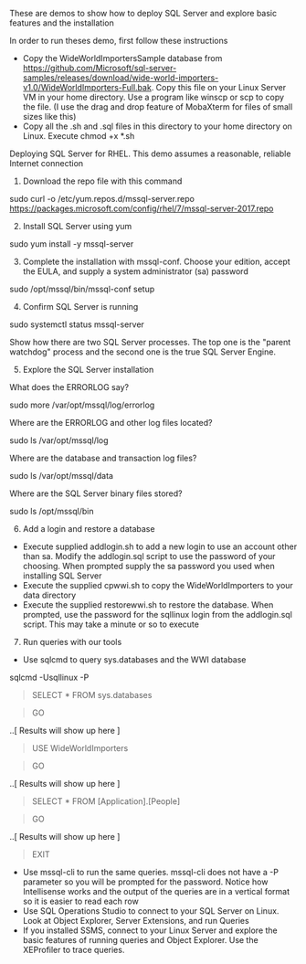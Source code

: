 These are demos to show how to deploy SQL Server and explore basic features and the installation

In order to run theses demo, first follow these instructions

- Copy the WideWorldImportersSample database from https://github.com/Microsoft/sql-server-samples/releases/download/wide-world-importers-v1.0/WideWorldImporters-Full.bak. Copy this file on your Linux Server VM in your home directory. Use a program like winscp or scp to copy the file. (I use the drag and drop feature of MobaXterm for files of small sizes like this)
- Copy all the .sh and .sql files in this directory to your home directory on Linux. Execute chmod +x *.sh

Deploying SQL Server for RHEL. This demo assumes a reasonable, reliable Internet connection

1. Download the repo file with this command

sudo curl -o /etc/yum.repos.d/mssql-server.repo https://packages.microsoft.com/config/rhel/7/mssql-server-2017.repo

2. Install SQL Server using yum

sudo yum install -y mssql-server

3. Complete the installation with mssql-conf. Choose your edition, accept the EULA, and supply a system administrator (sa) password

sudo /opt/mssql/bin/mssql-conf setup

4. Confirm SQL Server is running

sudo systemctl status mssql-server

Show how there are two SQL Server processes. The top one is the "parent watchdog" process and the second one is the true SQL Server Engine.

5. Explore the SQL Server installation

What does the ERRORLOG say?

sudo more /var/opt/mssql/log/errorlog

Where are the ERRORLOG and other log files located?

sudo ls /var/opt/mssql/log

Where are the database and transaction log files?

sudo ls /var/opt/mssql/data

Where are the SQL Server binary files stored?

sudo ls /opt/mssql/bin

6. Add a login and restore a database

- Execute supplied addlogin.sh to add a new login to use an account other than sa. Modify the addlogin.sql script to use the password of your choosing. When prompted supply the sa password you used when installing SQL Server
- Execute the supplied cpwwi.sh to copy the WideWorldImporters to your data directory
- Execute the supplied restorewwi.sh to restore the database. When prompted, use the password for the sqllinux login from the addlogin.sql script. This may take a minute or so to execute

7. Run queries with our tools

- Use sqlcmd to query sys.databases and the WWI database

sqlcmd -Usqllinux -P<your password from addlogin.sql>

> SELECT * FROM sys.databases

> GO

..[ Results will show up here ]

> USE WideWorldImporters

> GO

..[ Results will show up here ]

> SELECT * FROM [Application].[People]

> GO

..[ Results will show up here ]

> EXIT

- Use mssql-cli to run the same queries. mssql-cli does not have a -P parameter so you will be prompted for the password. Notice how Intellisense works and the output of the queries are in a vertical format so it is easier to read each row
- Use SQL Operations Studio to connect to your SQL Server on Linux. Look at Object Explorer, Server Extensions, and run Queries
- If you installed SSMS, connect to your Linux Server and explore the basic features of running queries and Object Explorer. Use the XEProfiler to trace queries.